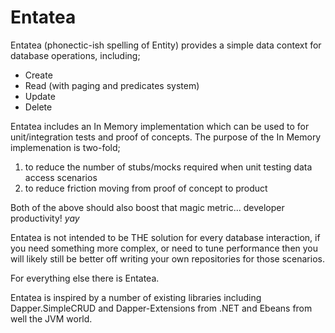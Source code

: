 # Entatea

Entatea (phonectic-ish spelling of Entity) provides a simple data context for database operations, including;

+ Create
+ Read (with paging and predicates system)
+ Update
+ Delete

Entatea includes an In Memory implementation which can be used to for unit/integration tests and proof of concepts.
The purpose of the In Memory implemenation is two-fold;

1. to reduce the number of stubs/mocks required when unit testing data access scenarios
2. to reduce friction moving from proof of concept to product

Both of the above should also boost that magic metric... developer productivity! *yay*

Entatea is not intended to be THE solution for every database interaction, if you need something more complex, or need to tune performance then you will likely still be better off writing your own repositories for those scenarios.

For everything else there is Entatea.

Entatea is inspired by a number of existing libraries including Dapper.SimpleCRUD and Dapper-Extensions from .NET and Ebeans from well the JVM world.
